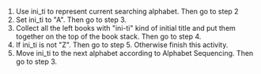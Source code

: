 1. Use ini_ti to represent current searching alphabet. Then go to step 2
2. Set ini_ti to "A". Then go to step 3.
3. Collect all the left books with "ini-ti" kind of initial title and put them together on the top of the book stack. Then go to step 4.
4. If ini_ti is not "Z". Then go to step 5. Otherwise finish this activity.
5. Move ini_ti to the next alphabet according to Alphabet Sequencing. Then go to step 3.